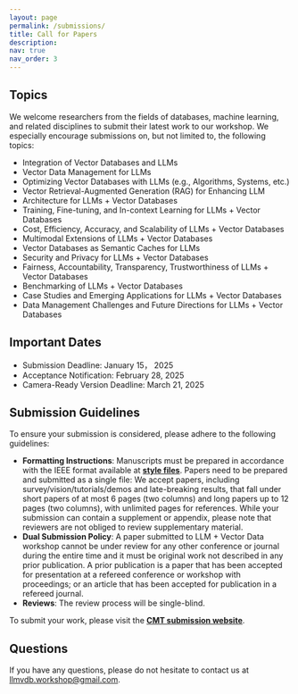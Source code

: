 ```yaml
---
layout: page
permalink: /submissions/
title: Call for Papers
description: 
nav: true
nav_order: 3
---
```

## Topics

We welcome researchers from the fields of databases, machine learning, and related disciplines to submit their latest work to our workshop. We especially encourage submissions on, but not limited to, the following topics:
* Integration of Vector Databases and LLMs
* Vector Data Management for LLMs
* Optimizing Vector Databases with LLMs (e.g., Algorithms, Systems, etc.)
* Vector Retrieval-Augmented Generation (RAG) for Enhancing LLM
* Architecture for LLMs + Vector Databases
* Training, Fine-tuning, and In-context Learning for LLMs + Vector Databases
* Cost, Efficiency, Accuracy, and Scalability of LLMs + Vector Databases
* Multimodal Extensions of LLMs + Vector Databases
* Vector Databases as Semantic Caches for LLMs
* Security and Privacy for LLMs + Vector Databases
* Fairness, Accountability, Transparency, Trustworthiness of LLMs + Vector Databases
* Benchmarking of LLMs + Vector Databases
* Case Studies and Emerging Applications for LLMs + Vector Databases
* Data Management Challenges and Future Directions for LLMs + Vector Databases

## Important Dates

*   Submission Deadline: January 15， 2025
*   Acceptance Notification: February 28, 2025
*   Camera-Ready Version Deadline: March 21, 2025 

## Submission Guidelines

To ensure your submission is considered, please adhere to the following guidelines:

* **Formatting Instructions**: Manuscripts must be prepared in accordance with the IEEE format available at **[style files](https://www.ieee.org/conferences_events/conferences/publishing/templates.html)**. Papers need to be prepared and submitted as a single file: We accept papers, including survey/vision/tutorials/demos and late-breaking results, that fall under short papers of at most 6 pages (two columns) and long papers up to 12 pages (two columns), with unlimited pages for references. While your submission can contain a supplement or appendix, please note that reviewers are not obliged to review supplementary material.
*   **Dual Submission Policy**: A paper submitted to LLM + Vector Data workshop cannot be under review for any other conference or journal during the entire time and it must be original work not described in any prior publication. A prior publication is a paper that has been accepted for presentation at a refereed conference or workshop with proceedings; or an article that has been accepted for publication in a refereed journal. 
*   **Reviews**: The review process will be single-blind.

To submit your work, please visit the **[CMT submission website]()**.


## Questions

If you have any questions, please do not hesitate to contact us at [llmvdb.workshop@gmail.com](mailto:llmvdb.workshop@gmail.com).
